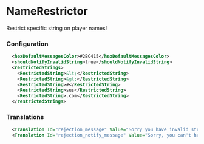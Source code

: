 # NameRestrictor
Restrict specific string on player names!

### Configuration
```xml
  <hexDefaultMessagesColor>#2BC415</hexDefaultMessagesColor>
  <shouldNotifyInvalidString>true</shouldNotifyInvalidString>
  <restrictedStrings>
    <RestrictedString>&lt;</RestrictedString>
    <RestrictedString>&gt;</RestrictedString>
    <RestrictedString>#</RestrictedString>
    <RestrictedString>sus</RestrictedString>
    <RestrictedString>.com</RestrictedString>
  </restrictedStrings>
```

### Translations
```xml
  <Translation Id="rejection_message" Value="Sorry you have invalid strings on your name!" />
  <Translation Id="rejection_notify_message" Value="Sorry, you can't have {0} on your name!" />
```